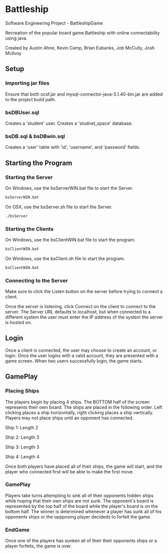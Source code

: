 # Battleship

Software Engineering Project - BattleshipGame

Recreation of the popular board game Battleship with online connectability using java.

Created by Austin Ahne, Kevin Camp, Brian Eubanks, Job McCully, Josh McIlvoy

## Setup

### Importing jar files

Ensure that both ocsf.jar and mysql-connector-java-5.1.40-bin.jar are added to the project build path.

### bsDBUser.sql

Creates a 'student' user.
Creates a 'studnet_space' database.

### bsDB.sql & bsDBwin.sql

Creates a 'user' table with 'id', 'username', and 'password' fields.

## Starting the Program

### Starting the Server

On Windows, use the bsServerWIN.bat file to start the Server.

```bash
bsServerWIN.bat
```
On OSX, use the bsServer.sh file to start the Server.

```bash
./bsServer
```
### Starting the Clients

On Windows, use the bsClientWIN.bat file to start the program.

```bash
bsClientWIN.bat
```

On Windows, use the bsClient.sh file to start the program.

```bash
bsClientWIN.bat
```

### Connecting to the Server

Make sure to click the Listen button on the server before trying to connect a client.

Once the server is listening, click Connect on the client to connect to the server. The Server URL defaults to localhost, but when connected to a different system the user must enter the IP address of the system the server is hosted on.

## Login

Once a client is connected, the user may choose to create an account, or login. Once the user logins with a valid account,  they are presented with a game screen. When two users successfully login, the game starts.

## GamePlay

### Placing Ships

The players begin by placing 4 ships. The BOTTOM half of the screen represents their own board. The ships are placed in the following order. Left clicking places a ship horizontally, right clicking places a ship vertically. Players may not place ships until an opponent has connected.

Ship 1: Length 2

Ship 2: Length 3

Ship 3: Length 3

Ship 4: Length 4

Once both players have placed all of their ships, the game will start, and the player who connected first will be able to make the first move.

### GamePlay

Players take turns attempting to sink all of their opponents hidden ships while hoping that their own ships are not sunk. The opponent's board is represented by the top half of the board while the player's board is on the bottom half. The winner is determined whenever a player has sunk all of his opponents ships or the oppposing player decideds to forfeit the game.

### EndGame

Once one of the players has sunken all of their their opponents ships or a player forfeits, the game is over.









